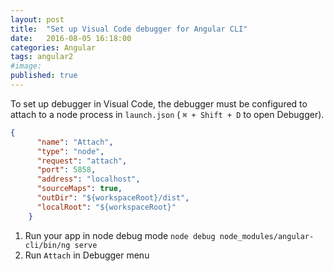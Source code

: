 ```yaml
---
layout: post
title:  "Set up Visual Code debugger for Angular CLI"
date:   2016-08-05 16:18:00
categories: Angular
tags: angular2
#image:
published: true
---
```


To set up debugger in Visual Code, the debugger must be configured to attach to a node process in `launch.json`  ( `⌘ + Shift + D` to open Debugger).

```json
{
      "name": "Attach",
      "type": "node",
      "request": "attach",
      "port": 5858,
      "address": "localhost",
      "sourceMaps": true,
      "outDir": "${workspaceRoot}/dist",
      "localRoot": "${workspaceRoot}"
    }
``` 

1. Run your app in node debug mode `node debug node_modules/angular-cli/bin/ng serve`
2. Run `Attach` in Debugger menu
